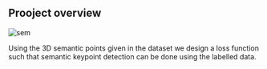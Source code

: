 ## Prooject overview 

![sem](https://user-images.githubusercontent.com/25079132/60478041-483fc900-9c4f-11e9-82f4-a064311995c4.JPG)

Using the 3D semantic points given in the dataset we design a loss function such that semantic keypoint detection can be done using the labelled data. 
